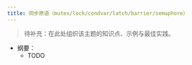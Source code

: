 ```yaml
---
title: 同步原语（mutex/lock/condvar/latch/barrier/semaphore）
---
```


> 待补充：在此处组织该主题的知识点、示例与最佳实践。

- 纲要：
  - TODO

